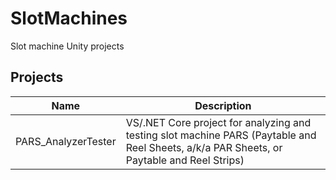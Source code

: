 # SlotMachines

Slot machine Unity projects

## Projects

| Name | Description |
|---|---|
| PARS_AnalyzerTester | VS/.NET Core project for analyzing and testing slot machine PARS (Paytable and Reel Sheets, a/k/a PAR Sheets, or Paytable and Reel Strips) |
